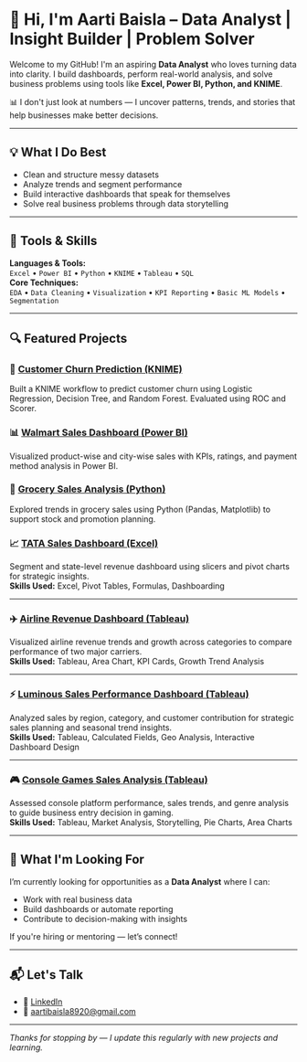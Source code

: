 # 👋 Hi, I'm Aarti Baisla – Data Analyst | Insight Builder | Problem Solver

Welcome to my GitHub! I'm an aspiring **Data Analyst** who loves turning data into clarity. I build dashboards, perform real-world analysis, and solve business problems using tools like **Excel, Power BI, Python, and KNIME**.

📊 I don't just look at numbers — I uncover patterns, trends, and stories that help businesses make better decisions.

---

## 💡 What I Do Best

- Clean and structure messy datasets
- Analyze trends and segment performance
- Build interactive dashboards that speak for themselves
- Solve real business problems through data storytelling

---

## 🧰 Tools & Skills

**Languages & Tools:**  
`Excel` • `Power BI` • `Python` • `KNIME` • `Tableau` • `SQL `  
**Core Techniques:**  
`EDA` • `Data Cleaning` • `Visualization` • `KPI Reporting` • `Basic ML Models` • `Segmentation`

---

## 🔍 Featured Projects

### 🧮 [Customer Churn Prediction (KNIME)](https://github.com/AartiBaisla02/Data-analytics-portfolio/tree/main/customer-churn-knime)  
Built a KNIME workflow to predict customer churn using Logistic Regression, Decision Tree, and Random Forest. Evaluated using ROC and Scorer.

### 📊 [Walmart Sales Dashboard (Power BI)](https://github.com/AartiBaisla02/Data-analytics-portfolio/tree/main/Walmart%20Sales%20Dashboard)  
Visualized product-wise and city-wise sales with KPIs, ratings, and payment method analysis in Power BI.

### 🛒 [Grocery Sales Analysis (Python)](https://github.com/AartiBaisla02/Data-analytics-portfolio/tree/main/Grocery%20sales%20prediction)  
Explored trends in grocery sales using Python (Pandas, Matplotlib) to support stock and promotion planning.

### 📈 [TATA Sales Dashboard (Excel)](https://github.com/AartiBaisla02/Data-analytics-portfolio/tree/main/tata-sales-excel)  
Segment and state-level revenue dashboard using slicers and pivot charts for strategic insights.  
**Skills Used:** Excel, Pivot Tables, Formulas, Dashboarding

---

### ✈️ [Airline Revenue Dashboard (Tableau)](https://github.com/AartiBaisla02/Data-analytics-portfolio/tree/main/airline-revenue-dashboard-tableau)  
Visualized airline revenue trends and growth across categories to compare performance of two major carriers.  
**Skills Used:** Tableau, Area Chart, KPI Cards, Growth Trend Analysis

---

### ⚡ [Luminous Sales Performance Dashboard (Tableau)](https://github.com/AartiBaisla02/Data-analytics-portfolio/tree/main/luminous-sales-performance-dashboard)  
Analyzed sales by region, category, and customer contribution for strategic sales planning and seasonal trend insights.  
**Skills Used:** Tableau, Calculated Fields, Geo Analysis, Interactive Dashboard Design

---

### 🎮 [Console Games Sales Analysis (Tableau)](https://github.com/AartiBaisla02/Data-analytics-portfolio/tree/main/console-games-sales-analysis-tableau)  
Assessed console platform performance, sales trends, and genre analysis to guide business entry decision in gaming.  
**Skills Used:** Tableau, Market Analysis, Storytelling, Pie Charts, Area Charts

---
## 🎯 What I'm Looking For

I’m currently looking for opportunities as a **Data Analyst** where I can:
- Work with real business data
- Build dashboards or automate reporting
- Contribute to decision-making with insights

If you're hiring or mentoring — let’s connect!

---

## 📬 Let's Talk

- 💼 [LinkedIn](https://www.linkedin.com/in/aarti-baisla-b359071a7)  
- 📧 [aartibaisla8920@gmail.com](mailto:aartibaisla8920@gmail.com)  

---

*Thanks for stopping by — I update this regularly with new projects and learning.*
